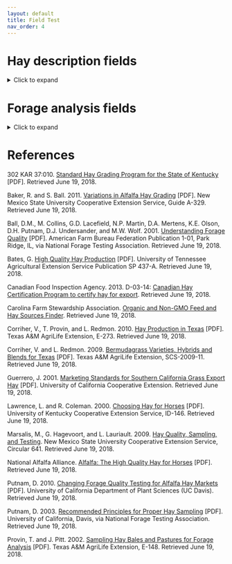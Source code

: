 ```yaml
---
layout: default
title: Field Test
nav_order: 4
---
```

# Hay description fields

<details>
  
  <summary>Click to expand</summary>

### Field [`hay_single_lot_traceble`]()
<dl>
  <dt>Data type</dt>
  <dd>boolean</dd>
  <dt>Valid values</dt>
  <dd>= [ true | false ]</dd>
</dl>

<details>
  <summary>More information</summary>
  <p>Many producers of goods ranging from foods to medicines to industrial equipment employ the concept of a defined "lot" of a given product for quality control, assurance, and traceability purposes. We define "lot discipline" as the regular, commercial practice of identifying and segregating goods by defined lots.

  The production, marketing, and purchase of hay traceable to defined lots is a beneficial practice with broad scientific and agronomic support. A single lot of hay is "forage taken from the same farm, field, and cut under uniform conditions within a 48-hour time period. A lot can represent several truck or wagon loads, but all the forage should have been harvested and stored under identical conditions." We adopt this definition from the sidebar on page 10 of Understanding Forage Quality (Ball et al., 2001), but note that it appears in substantially the same form in numerous academic and agricultural extension service publications.

  This field may be implemented as a boolean data type, with "true" representing the seller's affirmation that hay he offers to the market is traceable to a single lot as defined. At some point in the future, should lot discipline become commonplace in the hay market, it may be sensible for this affirmation to be a default value of the product definition. In such case, sellers representing their hay in accordance with the standard description model would implicitly affirm that the hay they offer to the market is traceable by lot as such term is then defined.

  Systems implementing this standard may generate lot identifiers automatically and then let users map their own identifiers to the system-generated ones. Presuming we validate that approach as useful, we will extend this definition by adding an optionally-repeating component block or comparable device to allow users to add one or more fields to hold these values. This would be useful, e.g., for linking test results to listings.</p>
</details>
  
### Field [`intended_livestock_use`]()
<dl>
  <dt>Data type</dt>
  <dd>enum</dd>
  <dt>Valid values</dt>
  <dd>= [ Dairy | Beef | Horse | Goat | Sheep | Deer | Camel | Landscape ]</dd>
</dl>

### Field [`hay_mixed_sward`]()
<dl>
  <dt>Data type</dt>
  <dd>boolean</dd>
  <dt>Valid values</dt>
  <dd>= [ true | false ]</dd>
</dl>

<details>
  <summary>More information</summary>
  <p>A "sward" is an "expanse of short grass." Growers may choose to produce "pure" (monoculture) or "mixed" (polyculture) swards of hay and consequently, pure or mixed forage. A pure sward contains hay of the same species, subspecies, or variety, e.g., the Tifton 85 cultivar of bermuda grass. A mixed sward contains two or more species, subspecies, or varieties, e.g., an alfalfa/timothy mix.

  This field supports expression of the grower's intention and not necessarily the result. If implemented as a boolean data type as suggested, "true" expresses that the grower intended to produce mixed hay, while "false" expresses that the grower intended to produce pure hay.

  The emphasis on intention rather than result accounts for the possibility of infiltration of a sward by unintended vegetation ("weeds"). This unintended vegetation may even serve as a forage crop itself. For example, bahia grass may deliberately be raised as hay, but when infiltrating an otherwise pure sward of coastal bermuda grass, bahia grass acts as a weed. And, in some markets, all bermuda grass hays are treated as noxious weeds.

  If a grower intends to produce a pure crop but what results is a crop with significant weeds, this field should still take a value of "false," as the grower intended a pure sward. Similarly, if the grower intends to produce a mixed crop but only one variety survives to harvest, this field should still take a value of "true." We use the [`variety_representation_target`]() and [`variety_representation_result`]() fields, respectively, part of a conditionally-repeating group of fields, to account for differences between intentions and results.</p>
</details>

### Field [`hay_variety_instances`]()
<dl>
  <dt>Data type</dt>
  <dd>int</dd>
  <dt>Valid values</dt>
  <dd>A positive integer representing the quantity of hay varieties purposefully grown in the sward. A pure sward always takes a value of "1." A mixed sward must take a value of "2" or more.</dd>
</dl>

<details>
  <summary>More information</summary>
  
  This field serves both marketing and technological purposes. From a marketing perspective, it allows the farmer to express how many varieties of hay he has meant to include in his bales. Technologically, it reports how many instances of the following [`hay_variety_component_block`]() a message or database table will contain. 
  
  Arguably, the presence of this field makes the preceding, [`hay_mixed_sward`]() field superfluous. Implicitly, a value of "1" for this field means "pure sward," whereas a value greater than "1" means "mixed sward." We include both fields for the time being, principally to emphasize the importance of disclosing whether hay is pure or mixed and to help draw a distinction between what the grower intends and what actually results. We concede that this field alone may suffice and that the product definition may be improved through future removal of the [`hay_mixed_sward`]() field.

  Systems implementing this standard should validate values for this field against values for the preceding, hay_mixed_sward field. If hay_mixed_sward is false, the value of this field should be "1." On the other hand, if [`hay_mixed_sward`]() is true, then the value of this field should be "2" or greater.
</details>

### Placeholder for Conditionally-repeating block

## Hay origin

### Field [`hay_origin_country`]()
<dl>
  <dt>Data type</dt>
  <dd>string</dd>
  <dt>Valid values</dt>
  <dd>A two-character string from the ISO 3166-1 alpha-2 code list, representing the applicable, two-letter code for country of origin.</dd>
</dl>

### Field [`hay_origin_subdivision`]()
<dl>
  <dt>Data type</dt>
  <dd>string</dd>
  <dt>Valid values</dt>
  <dd>A string of up to three alphanumeric characters from the ISO 3166-2 list of country subdivision codes, representing states, dependent territories, administrative divisions, or other subdivisions of various countries.</dd>
</dl>

### Field [`hay_origin_county`]()
<dl>
  <dt>Data type</dt>
  <dd>string</dd>
  <dt>Valid values</dt>
  <dd>A string identifying the county, parish, or other political subdivision of origin, immediately following in jurisdictional rank the subdivision from the ISO 3166-2 list.</dd>
</dl>

<p>Important especially in the U.S. for epidemiological and agricultural extension services purposes.</p>

### Field [`hay_origin_postal`]()
<dl>
  <dt>Data type</dt>
  <dd>string</dd>
  <dt>Valid values</dt>
  <dd>An alphanumeric string representing the postal code of origin, if such code exists, is known, and the seller is willing to disclose this information. If hay originates in a country lacking a postal-code system, enter "None." If hay originates in a country with a postal-code system but the seller does not know the code, enter "Unknown." If the seller knows but is unwilling to disclose the postal code, enter "Withheld."</dd>
</dl>

<p>Systems implementing this standard may be able to populate this field automatically for the user, using street address for example. In the U.S., about ten percent of postal codes cross jurisdictional (town, county, or state) boundaries, so implementers should exercise caution in inferring other location information from such codes.</p>

### Field [`source_field_elevation`]()
<dl>
  <dt>Data type</dt>
  <dd>int</dd>
  <dt>Valid values</dt>
  <dd>An integer representing the magnitude of the average elevation of the source field(s) for this hay in relation to sea level, rounded to the nearest whole number, whether in meters or feet.</dd>
</dl>

Use the field [`source_field_elevation_units`]() to specify the unit of measure for this magnitude.

<p> The elevation of a field determines in part the temperatures and other weather conditions under which forage is grown and which weeds and pests are likely to require management.</p>

### Field [`source_field_elevation_units`]()
<dl>
  <dt>Data type</dt>
  <dd>enum</dd>
  <dt>Valid values</dt>
  <dd>= [ feet | meters ]</dd>
</dl>

### Field [`source_field_climate_class`]()
<dl>
  <dt>Data type</dt>
  <dd>string</dd>
  <dt>Valid values</dt>
  <dd>The three-character, Köppen climate classification for the source field(s) for this hay. If the source fields are too distant from one another to fall under a single climate class, enter "var" for "various."</dd>
</dl>

<details>
  <summary>More information</summary>
  
  <p>While we often think of climate as an atmospheric phenomenon, climate classification actually reflects what kind of vegetation naturally prevails in a certain area. The Köppen classification system is well-established and readily accessible. In future versions of the product definition, it may be prudent to allow users to choose from several classification schemes or else to use another by default.

  Systems implementing this standard may populate this field with values sourced automatically from other databases, based upon location information the user supplies.</p>
</details>

### Field [`source_field_area`]()
<dl>
  <dt>Data type</dt>
  <dd>int</dd>
  <dt>Valid values</dt>
  <dd>An integer representing the magnitude of the area of the source field(s) for this hay, rounded to the nearest whole number, whether in hectares or acres.  Use "0" if unknown.</dd>
</dl>

Use the field [`source_field_area_units`]() to specify the unit of measure for this magnitude.

The variability of hay from one bale to the next depends on a variety of factors, including soil conditions, weather, weeds, and pests. As a rule, the larger the area of the source field (or fields) for a forage, the greater will be the variability in quality and anti-quality factors for that forage.

### Field [`source_field_area_units`]()
<dl>
  <dt>Data type</dt>
  <dd>enum</dd>
  <dt>Valid values</dt>
  <dd> = [ hectares | acres ]</dd>
</dl>

### Field [`irrigation_method_available`]()
<dl>
  <dt>Data type</dt>
  <dd>enum</dd>
  <dt>Valid values</dt>
  <dd>= [ none | flood | sprinkler | pivot | drip ]</dd>
</dl>

### Field [`irrigation_method_used`]()
<dl>
  <dt>Data type</dt>
  <dd>enum</dd>
  <dt>Valid values</dt>
  <dd>= [ none | flood | sprinkler | pivot | drip ]</dd>
</dl>

### Field [`source_stand_age`]()
<dl>
  <dt>Data type</dt>
  <dd>int</dd>
  <dt>Valid values</dt>
  <dd>An integer representing the age in years of the stand(s) from which this hay is harvested, rounded up to the nearest year. Use "0" if unknown or the hay was harvested from stands of different ages.</dd>
</dl>

## Fertilization

### Field [`last_fertilized_nitrogen`]()
<dl>
  <dt>Data type</dt>
  <dd>datetime</dd>
  <dt>Valid values</dt>
  <dd>A date in YYYYMMDD format representing the last date of nitrogen fertilization for this hay, or "00000000" if not nitrogen-fertilized.</dd>
</dl>

### Field [`last_fertilized_potassium`]()
<dl>
  <dt>Data type</dt>
  <dd>datetime</dd>
  <dt>Valid values</dt>
  <dd>A date in YYYYMMDD format representing the last date of potassium fertilization for this hay, or "00000000" if not potassium-fertilized.</dd>
</dl>

### Field [`last_fertilized_phosphorus`]()
<dl>
  <dt>Data type</dt>
  <dd>datetime</dd>
  <dt>Valid values</dt>
  <dd>A date in YYYYMMDD format representing the last date of phosphorus fertilization for this hay, or "00000000" if not phosphorus-fertilized.</dd>
</dl>

### Field [`amount_fertilized_nitrogen`]()
<dl>
  <dt>Data type</dt>
  <dd>int</dd>
  <dt>Valid values</dt>
  <dd>
    An integer representing the magnitude, rounded to the nearest whole unit, of the last nitrogen application for this hay, or "0" if not nitrogen-fertilized.</dd>
</dl>

Use the field [`amount_fertilized_units`]() to specify the unit of measure for this magnitude.

### Field [`amount_fertilized_nitrogen`]()
<dl>
  <dt>Data type</dt>
  <dd>int</dd>
  <dt>Valid values</dt>
  <dd>An integer representing the magnitude, rounded to the nearest whole unit, of the last nitrogen application for this hay, or "0" if not nitrogen-fertilized.</dd>
</dl>

Use the field [`amount_fertilized_units`]() to specify the unit of measure for this magnitude.

### Field [`amount_fertilized_potassium`]()
<dl>
  <dt>Data type</dt>
  <dd>int</dd>
  <dt>Valid values</dt>
  <dd>An integer representing the magnitude, rounded to the nearest whole unit, of the last potassium application for this hay, or "0" if not potassium-fertilized.</dd>
</dl>

Use the field [`amount_fertilized_units`]() to specify the unit of measure for this magnitude.

### Field [`amount_fertilized_phosphorus`]()
<dl>
  <dt>Data type</dt>
  <dd>int</dd>
  <dt>Valid values</dt>
  <dd>An integer representing the magnitude, rounded to the nearest whole unit, of the last phosphorus application for this hay, or "0" if not phosphorus-fertilized.</dd>
</dl>

Use the field [`amount_fertilized_units`]() to specify the unit of measure for this magnitude.

### Field [`amount_fertilized_units`]()
<dl>
  <dt>Data type</dt>
  <dd>enum</dd>
  <dt>Valid values</dt>
  <dd>= [ kilograms per hectare | pounds per acre ]</dd>
</dl>

## Certification

### Field [`hay_certified_organic`]()
<dl>
  <dt>Data type</dt>
  <dd>enum</dd>
  <dt>Valid values</dt>
  <dd>= [ true | false | unknown ]</dd>
</dl>

### Field [`hay_certified_weed_free`]()
<dl>
  <dt>Data type</dt>
  <dd>enum</dd>
  <dt>Valid values</dt>
  <dd>= [ true | false | unknown ]</dd>
</dl>

## Hay treatment

### Field [`hay_conditioned`]()
<dl>
  <dt>Data type</dt>
  <dd>enum</dd>
  <dt>Valid values</dt>
  <dd>= [ true | false | unknown ]</dd>
</dl>

### Field [`hay_herbicide_treated`]()
<dl>
  <dt>Data type</dt>
  <dd>enum</dd>
  <dt>Valid values</dt>
  <dd>= [ true | false | unknown ]</dd>
</dl>

### Field [`hay_preservative_applied`]()
<dl>
  <dt>Data type</dt>
  <dd>enum</dd>
  <dt>Valid values</dt>
  <dd>= [ true | false | unknown ]</dd>
</dl>

### Field [`hay_coloring_agent_used`]()
<dl>
  <dt>Data type</dt>
  <dd>enum</dd>
  <dt>Valid values</dt>
  <dd>= [ true | false | unknown ]</dd>
</dl>

## Harvesting

### Field [`harvest_date_start`]()
<dl>
  <dt>Data type</dt>
  <dd>datetime</dd>
  <dt>Valid values</dt>
  <dd>A date in YYYYMMDD format representing the commencement date of the harvest for this hay.</dd>
</dl>

<details>
  <summary>More information</summary>

  Mowing is generally the first step in harvesting hay and thus represents the commencement of a specific harvest. Identifying the harvest start date informs the consumer as to the age of the hay and season of the harvest. This information may also be useful in ascertaining local weather conditions for the harvest.

  This note applies both to this field and to the [`harvest_date_end`]() field. The seller may lack specific knowledge of harvest start and end dates and only be able to estimate these dates. A protocol for using estimated dates is feasible through the use of double-zero values for day of month or even month of year. A double zero in the day field would mean that the seller is confident as to the month of the applicable harvest date but not the day. Double zeroes in both the day and month places would mean the seller is confident of the year of harvest but neither the month nor day.
  
</details>
  
### Field [`harvest_date_end`]()
<dl>
  <dt>Data type</dt>
  <dd>datetime</dd>
  <dt>Valid values</dt>
  <dd>A date in YYYYMMDD format representing the conclusion date for the harvest for this hay.</dd>
</dl>

This date value may be same as, but not prior to, that for [`harvest_date_start`](). May not be more than two days after [`harvest_date_start`](), according to current, working definition of lot, if single-lot-traceability is claimed.

Systems implementing this standard should evaluate the difference in days between [`harvest_date_start`]() and [`harvest_date_end`]() and compare the result with the value provided for [`hay_single_lot`](). If [`hay_single_lot`]() is true, then the difference in days must be two or fewer.

### Field [`hay_cutting`]()
<dl>
  <dt>Data type</dt>
  <dd>int</dd>
  <dt>Valid values</dt>
  <dd>An integer representing which cutting of the harvest season produced this hay, i.e., "1" for first cut, "2" for second cut, "12" for twelfth cut, and so forth. If unknown, enter "0" (zero).</dd>
</dl>

### Field [`source_field_yield`]()
<dl>
  <dt>Data type</dt>
  <dd>int</dd>
  <dt>Valid values</dt>
  <dd>An integer representing the magnitude of the yield from the source field(s) for this hay, rounded to the nearest whole number, whether in metric, long, or short tons.</dd>
</dl>

Use the [`field source_field_yield_units`]() to specify the unit of measure for this magnitude.

For purposes of this field, we define "yield" as the product of (a) number of bales and (b) average bale weight.

### Field [`source_field_yield_units`]()
<dl>
  <dt>Data type</dt>
  <dd>enum</dd>
  <dt>Valid values</dt>
  <dd>= [ metric tons | British (long) tons | U.S. (short) tons ]</dd>
</dl>

## Weather damage

### Field [`weather_damage_windrow_rain`]()
<dl>
  <dt>Data type</dt>
  <dd>enum</dd>
  <dt>Valid values</dt>
  <dd>= [ true | false | unknown ]</dd>
</dl>

<p>This field may be implemented as an enumerated data type, with "true" representing the seller's disclosure that this hay received rainfall in the windrow, "false" the seller's affirmation that no rain fell on the windrow, and "unknown" the seller's disclosure that he has no knowledge of whether the windrow for this hay received rainfall.</p>

### Field [`weather_damage_windrow_snow`]()
<dl>
  <dt>Data type</dt>
  <dd>enum</dd>
  <dt>Valid values</dt>
  <dd>= [ true | false | unknown ]</dd>
</dl>

<p>This field may be implemented as an enumerated data type, with "true" representing the seller's disclosure that this hay received snow in the windrow, "false" the seller's affirmation that no snow fell on the windrow, and "unknown" the seller's disclosure that he has no knowledge of whether the windrow for this hay received snowfall.</p>

### Field [`weather_damage_windrow_sleet`]()
<dl>
  <dt>Data type</dt>
  <dd>enum</dd>
  <dt>Valid values</dt>
  <dd>= [ true | false | unknown ]</dd>
</dl>

<p>This field may be implemented as an enumerated data type, with "true" representing the seller's disclosure that this hay received sleet in the windrow, "false" the seller's affirmation that no sleet fell on the windrow, and "unknown" the seller's disclosure that he has no knowledge of whether the windrow for this hay received sleet.</p>

### Field [`weather_damage_windrow_hail`]()
<dl>
  <dt>Data type</dt>
  <dd>enum</dd>
  <dt>Valid values</dt>
  <dd>= [ true | false | unknown ]</dd>
</dl>

<p>This field may be implemented as an enumerated data type, with "true" representing the seller's disclosure that this hay received hail in the windrow, "false" the seller's affirmation that no hail fell on the windrow, and "unknown" the seller's disclosure that he has no knowledge of whether the windrow for this hay received hail.</p>

### Field [`weather_damage_windrow_fog`]()
<dl>
  <dt>Data type</dt>
  <dd>enum</dd>
  <dt>Valid values</dt>
  <dd>= [ true | false | unknown ]</dd>
</dl>

<p>This field may be implemented as an enumerated data type, with "true" representing the seller's disclosure that this hay experienced fog in the windrow, "false" the seller's affirmation that no fog weighed on the windrow, and "unknown" the seller's disclosure that he has no knowledge of whether the windrow for this hay experienced fog.</p>

### Field [`weather_damage_windrow_fog`]()
<dl>
  <dt>Data type</dt>
  <dd>enum</dd>
  <dt>Valid values</dt>
  <dd>= [ true | false | unknown ]</dd>
</dl>

<p>This field may be implemented as an enumerated data type, with "true" representing the seller's disclosure that this hay experienced heavy dewfall in the windrow, "false" the seller's affirmation that the windrow escaped heavy dewfall, and "unknown" the seller's disclosure that he has no knowledge of whether the windrow for this hay experienced heavy dewfall.</p>

### Field [`weather_damage_windrow_fog`]()
<dl>
  <dt>Data type</dt>
  <dd>enum</dd>
  <dt>Valid values</dt>
  <dd>= [ none | minor | modest | substantial | unknown ]</dd>
</dl>

<p>This field allows the seller to disclose his assessment of weather damage to the hay while in the windrow.</p>

### Field [`weather_damage_baled_rain`]()
<dl>
  <dt>Data type</dt>
  <dd>enum</dd>
  <dt>Valid values</dt>
  <dd>= [ true | false | unknown ]</dd>
</dl>

<p>This field may be implemented as an enumerated data type, with "true" representing the seller's disclosure that this hay received rainfall once baled, "false" the seller's affirmation that no rain fell on the bales, and "unknown" the seller's disclosure that he has no knowledge of whether the bales received rainfall.</p>

### Field [`weather_damage_baled_snow`]()
<dl>
  <dt>Data type</dt>
  <dd>enum</dd>
  <dt>Valid values</dt>
  <dd>= [ true | false | unknown ]</dd>
</dl>

<p>This field may be implemented as an enumerated data type, with "true" representing the seller's disclosure that this hay received snow once baled, "false" the seller's affirmation that no snow fell on the bales, and "unknown" the seller's disclosure that he has no knowledge of whether the bales received snowfall.</p>

### Field [`weather_damage_baled_sleet`]()
<dl>
  <dt>Data type</dt>
  <dd>enum</dd>
  <dt>Valid values</dt>
  <dd>= [ true | false | unknown ]</dd>
</dl>

<p>This field may be implemented as an enumerated data type, with "true" representing the seller's disclosure that this hay received sleet once baled, "false" the seller's affirmation that no sleet fell on the bales, and "unknown" the seller's disclosure that he has no knowledge of whether the bales received sleet.</p>

### Field [`weather_damage_baled_hail`]()
<dl>
  <dt>Data type</dt>
  <dd>enum</dd>
  <dt>Valid values</dt>
  <dd>= [ true | false | unknown ]</dd>
</dl>

<p>This field may be implemented as an enumerated data type, with "true" representing the seller's disclosure that this hay received hail once baled, "false" the seller's affirmation that no hail fell on the bales, and "unknown" the seller's disclosure that he has no knowledge of whether the bales received hail.</p>

### Field [`weather_damage_baled_moisture`]()
<dl>
  <dt>Data type</dt>
  <dd>enum</dd>
  <dt>Valid values</dt>
  <dd>= [ true | false | unknown ]</dd>
</dl>

<p>This field may be implemented as an enumerated data type, with "true" representing the seller's disclosure that this hay experienced fog, heavy dewfall, or another source of excessive moisture once baled, "false" the seller's affirmation that no such phenomena affected the bales, and "unknown" the seller's disclosure that he has no knowledge of whether fog, heavy dewfall, or any other source of excessive moisture affected the bales.</p>

### Field [`weather_damage_baled_assessment`]()
<dl>
  <dt>Data type</dt>
  <dd>enum</dd>
  <dt>Valid values</dt>
  <dd>= [ None | Minor | Modest | Substantial | Unknown ]</dd>
</dl>

<p>This field allows the seller to disclose his assessment of weather damage to the hay once baled.</p>

## Hay packaging

### Field [`hay_packaging_history`]()
<dl>
  <dt>Data type</dt>
  <dd>enum</dd>
  <dt>Valid values</dt>
  <dd>= [ Bales made in field | Re-baled from other hay bales | Cut from larger hay bales ]</dd>
</dl>

### Field [`bale_binding`]()
<dl>
  <dt>Data type</dt>
  <dd>enum</dd>
  <dt>Valid values</dt>
  <dd>= [ Twine, two-tie | Twine, three-tie | Twine, four-tie | Twine, five-tie | Twine, six-tie | Wire, two-tie | Wire, three-tie | Fabric band, two-tie | Fabric band, three-tie | Plastic band, two-tie | Plastic band, three-tie | Metal band, two-tie | Metal band, three-tie | Netwrap | John Deere CoverEdge ]</dd>
</dl>

Systems implementing this standard may benefit from validation of these values against the value provided for the [`field bale_shape`](). The "Netwrap" and "John Deere CoverEdge" binding types apply only to round bales.

### Field [`hay_compression`]()
<dl>
  <dt>Data type</dt>
  <dd>enum</dd>
  <dt>Valid values</dt>
  <dd>= [ uncompressed | 2:1 ]</dd>
</dl>


<p>Hay may be mechanically compressed to increase density for transport purposes. This practice is commonplace for export purposes. We are not aware of any compression schemes other than "double compression" at present, so in theory a boolean data type would suffice for this field, but we have cast it as type "enum" to allow for the introduction of other compression ratios in the future.</p>

### Field [`bale_weight_intended`]()
<dl>
  <dt>Data type</dt>
  <dd>float</dd>
  <dt>Valid values</dt>
  <dd>A positive integer representing the magnitude of the intended bale weight, rounded to the nearest applicable unit, as determined in the baler.</dd>
</dl>

<details>
  <summary>More information</summary>
  
  Express bale weights, whether intended or as assessed, as an average across all bales offered for sale under this product definition. If lack of uniformity would make such an expression misleading, indicate as such using the value "Grower estimate--disparate bales" in the field [`bale_weight_assessment_method`]().

  Systems implementing this standard may wish to validate this field for numerical input and reasonable magnitudes.
  
</details>

### Field [`bale_weight_units`]()
<dl>
  <dt>Data type</dt>
  <dd>enum</dd>
  <dt>Valid values</dt>
  <dd>= [ kilograms | pounds ]</dd>
</dl>

### Field [`bale_weight_assessment`]()
<dl>
  <dt>Data type</dt>
  <dd>float</dd>
  <dt>Valid values</dt>
  <dd>A positive integer representing the magnitude of the assessed bale weight, rounded to the nearest applicable unit, as determined by the seller.</dd>
</dl>

<p>Systems implementing this standard may wish to validate this field for numerical input and reasonable magnitudes.</p>

### Field [`bale_weight_assessment_method`]()
<dl>
  <dt>Data type</dt>
  <dd>enum</dd>
  <dt>Valid values</dt>
  <dd>= [ Truckload average | Explicit weight | Baler target | Grower estimate--uniform bales | Grower estimate--disparate bales ]</dd>
</dl>

### Field [`bale_shape`]()
<dl>
  <dt>Data type</dt>
  <dd>enum</dd>
  <dt>Valid values</dt>
  <dd>= [ rectangular | round ]</dd>
</dl>

### Field [`bale_dimension_width`]()
<dl>
  <dt>Data type</dt>
  <dd>float</dd>
  <dt>Valid values</dt>
  <dd>A positive integer value representing the magnitude of the intended bale width, rounded to the nearest applicable unit, as determined in the baler. Applicable to square bales only.</dd>
</dl>

<p>Systems implementing this standard may wish to validate this field for numerical input, reasonable magnitudes, and bale shape.</p>

### Field [`bale_dimension_height`]()
<dl>
  <dt>Data type</dt>
  <dd>float</dd>
  <dt>Valid values</dt>
  <dd>A positive integer value representing the magnitude of the intended bale height, rounded to the nearest applicable unit, as determined in the baler. Applicable to square bales only.</dd>
</dl>

<p>Systems implementing this standard may wish to validate this field for numerical input, reasonable magnitudes, and bale shape.</p>

### Field [`bale_dimension_length`]()
<dl>
  <dt>Data type</dt>
  <dd>float</dd>
  <dt>Valid values</dt>
  <dd>A positive integer value representing the magnitude of the intended bale length, rounded to the nearest applicable unit, as determined in the baler. Applicable to square or round bales.</dd>
</dl>

<p>Systems implementing this standard may wish to validate this field for numerical input and reasonable magnitudes.</p>

### Field [`bale_dimension_diameter`]()
<dl>
  <dt>Data type</dt>
  <dd>float</dd>
  <dt>Valid values</dt>
  <dd>A positive integer value representing the magnitude of the intended bale diameter, rounded to the nearest applicable unit, as determined in the baler. Applicable to round bales only.</dd>
</dl>

<p>Systems implementing this standard may wish to validate this field for numerical input, reasonable magnitudes, and bale shape.</p>

### Field [`bale_dimension_units`]()
<dl>
  <dt>Data type</dt>
  <dd>enum</dd>
  <dt>Valid values</dt>
  <dd>= [ centimeters | inches ]</dd>
</dl>

### Field [`hay_leafiness`]()
<dl>
  <dt>Data type</dt>
  <dd>enum</dd>
  <dt>Valid values</dt>
  <dd>= [ Very leafy | Leafy | Slightly stemmy | Stemmy ]</dd>
</dl>

<p>Classification scheme sourced from page 6 of Bates (2018).</p>

### Field [`organoleptic_factor_odor`]()
<dl>
  <dt>Data type</dt>
  <dd>enum</dd>
  <dt>Valid values</dt>
  <dd>= [ Clean--"crop smell" | Dusty | Moldy | Somewhat sour | Sour | Rotten or otherwise foul ]</dd>
</dl>

<p>Classification scheme adapted from page 6 of Bates (2018).</p>

### Field [`organoleptic_factor_moldy`]()
<dl>
  <dt>Data type</dt>
  <dd>enum</dd>
  <dt>Valid values</dt>
  <dd>= [ true | false | unknown ]</dd>
</dl>

### Field [`organoleptic_factor_dusty`]()
<dl>
  <dt>Data type</dt>
  <dd>enum</dd>
  <dt>Valid values</dt>
  <dd>= [ true | false | unknown ]</dd>
</dl>

### Field [`organoleptic_factor_rot`]()
<dl>
  <dt>Data type</dt>
  <dd>enum</dd>
  <dt>Valid values</dt>
  <dd>= [ true | false | unknown ]</dd>
</dl>

### Field [`foreign_material_weeds`]()
<dl>
  <dt>Data type</dt>
  <dd>enum</dd>
  <dt>Valid values</dt>
  <dd>= [ true | false | unknown ]</dd>
</dl>

### Field [`foreign_material_burs`]()
<dl>
  <dt>Data type</dt>
  <dd>enum</dd>
  <dt>Valid values</dt>
  <dd>= [ true | false | unknown ]</dd>
</dl>

### Field [`foreign_material_insects`]()
<dl>
  <dt>Data type</dt>
  <dd>enum</dd>
  <dt>Valid values</dt>
  <dd>= [ true | false | unknown ]</dd>
</dl>
  
## Hay storage

### Field [`storage_days_fully_exposed`]()
<dl>
  <dt>Data type</dt>
  <dd>int</dd>
  <dt>Valid values</dt>
  <dd>A integer value representing how many days this hay has been fully exposed to the elements after baling, whether in the field or otherwise.</dd>
</dl>

### Field [`storage_days_partially_sheltered`]()
<dl>
  <dt>Data type</dt>
  <dd>int</dd>
  <dt>Valid values</dt>
  <dd>A integer value representing how many days this hay has been only partially sheltered from the elements after baling, whether in the field or otherwise.</dd>
</dl>

### Field [`storage_days_fully_sheltered`]()
<dl>
  <dt>Data type</dt>
  <dd>int</dd>
  <dt>Valid values</dt>
  <dd>An integer value representing how many days this hay has been fully sheltered from the elements after baling, whether in the field or otherwise.</dd>
</dl>

### Field [`storage_bottom_bales`]()
<dl>
  <dt>Data type</dt>
  <dd>enum</dd>
  <dt>Valid values</dt>
  <dd>= [ Ground | Pallets | Wood | Concrete | Other ]</dd>
</dl>
  
</details>

# Forage analysis fields

<details>
  
  <summary>Click to expand</summary>

## Sample processing

<details>
  
  <summary>Click to expand</summary>

### Field [`hay_tested`]()
<dl>
  <dt>Data type</dt>
  <dd>enum</dd>
  <dt>Valid values</dt>
  <dd>= [ true | false | unknown ]</dd>
</dl>

### Field [`hay_sample_date`]()
<dl>
  <dt>Data type</dt>
  <dd>datetime</dd>
  <dt>Valid values</dt>
  <dd>A date in YYYYMMDD format representing the sample date for this hay.</dd>
</dl>

### Field [`hay_sampler_independent`]()
<dl>
  <dt>Data type</dt>
  <dd>enum</dd>
  <dt>Valid values</dt>
  <dd>= [ true | false | unknown ]</dd>
</dl>

### Field [`hay_sampler_certified`]()
<dl>
  <dt>Data type</dt>
  <dd>enum</dd>
  <dt>Valid values</dt>
  <dd>= [ true | false | unknown ]</dd>
</dl>

### Field [`hay_sampling_protocol`]()
<dl>
  <dt>Data type</dt>
  <dd>enum</dd>
  <dt>Valid values</dt>
  <dd>= [ NFTA | other ]</dd>
</dl>

### Field [`hay_testing_laboratory`]()
<dl>
  <dt>Data type</dt>
  <dd>enum</dd>
  <dt>Valid values</dt>
  <dd>An enumerated value corresponding to a specific laboratory from an open, freely-available database maintained by Fieldgram or another organization or, if self-tested, "Internal lab".</dd>
</dl>

### Field [`hay_testing_method`]()
<dl>
  <dt>Data type</dt>
  <dd>enum</dd>
  <dt>Valid values</dt>
  <dd>= [ Chemical analysis | Near Infrared Reflectance (NIR) spectroscopy | Both chemical analysis and NIR ]</dd>
</dl>

### Field [`hay_testing_date`]()
<dl>
  <dt>Data type</dt>
  <dd>datetime</dd>
  <dt>Valid values</dt>
  <dd>A date in YYYYMMDD format representing the testing date for this hay.</dd>
</dl>
  
</details>

## Base values

<details>
  
  <summary>Click to expand</summary>

  ### Field [`moisture_content`]()
  <dl>
    <dt>Data type</dt>
    <dd>float</dd>
    <dt>Valid values</dt>
    <dd>A value corresponding the percentage of water in the sample. This is the complement of dry matter.</dd>
  </dl>

  ### Field [`dry_matter`]()
  <dl>
    <dt>Data type</dt>
    <dd>float</dd>
    <dt>Valid values</dt>
    <dd>A value corresponding the percentage of dry matter in the sample. This is the complement of moisture content.</dd>
  </dl>

</details>

## Index values
  
<details>
  
  <summary>Click to expand</summary>

  ### Field [`relative_feed_value`]()
  <dl>
    <dt>Data type</dt>
    <dd>float</dd>
    <dt>Valid values</dt>
    <dd>A value corresponding to the RFV evaluation of the sample.</dd>
  </dl>

</details>

## NRC 2001 energy

<details>
  
  <summary>Click to expand</summary>

  ### Field [`digestible_energy, 1X, Mcal/lb`]()
  <dl>
    <dt>Data type</dt>
    <dd>float</dd>
    <dt>Valid values</dt>
    <dd>A value corresponding to the digestible energy of the sample in Mcal/lb.</dd>
  </dl>

  ### Field [`metabolizable_energy, 1X, Mcal/lb`]()
  <dl>
    <dt>Data type</dt>
    <dd>float</dd>
    <dt>Valid values</dt>
    <dd>A value corresponding to the metabolized energy of the sample in Mcal/lb.</dd>
  </dl>

  ### Field [`net_energy_lactation, 3X, Mcal/lb`]()
  <dl>
    <dt>Data type</dt>
    <dd>float</dd>
    <dt>Valid values</dt>
    <dd>A value corresponding to the net energy of lactation of the sample in Mcal/lb.</dd>
  </dl>

  ### Field [`net_energy_maintenance, 3X, Mcal/lb`]()
  <dl>
    <dt>Data type</dt>
    <dd>float</dd>
    <dt>Valid values</dt>
    <dd>A value corresponding to the net energy of maintenance of the sample in Mcal/lb.</dd>
  </dl>

  ### Field [`net_energy_gain, 3X, Mcal/lb`]()
  <dl>
    <dt>Data type</dt>
    <dd>float</dd>
    <dt>Valid values</dt>
    <dd>A value corresponding to the net energy gain of the sample in Mcal/lb.</dd>
  </dl>

  ### Field [`digestible_energy, 1X, Mcal/kg`]()
  <dl>
    <dt>Data type</dt>
    <dd>float</dd>
    <dt>Valid values</dt>
    <dd>A value corresponding to the digestible energy of the sample in Mcal/kg.</dd>
  </dl>

  ### Field [`metabolizable_energy, 1X, Mcal/kg`]()
  <dl>
    <dt>Data type</dt>
    <dd>float</dd>
    <dt>Valid values</dt>
    <dd>A value corresponding to the metabolized energy of the sample in Mcal/kg.</dd>
  </dl>

  ### Field [`net_energy_lactation, 3X, Mcal/kg`]()
  <dl>
    <dt>Data type</dt>
    <dd>float</dd>
    <dt>Valid values</dt>
    <dd>A value corresponding to the net energy of lactation of the sample in Mcal/kg.</dd>
  </dl>

  ### Field [`net_energy_maintenance, 3X, Mcal/kg`]()
  <dl>
    <dt>Data type</dt>
    <dd>float</dd>
    <dt>Valid values</dt>
    <dd>A value corresponding to the net energy of maintenance of the sample in Mcal/kg.</dd>
  </dl>

  ### Field [`net_energy_gain, 3X, Mcal/kg`]()
  <dl>
    <dt>Data type</dt>
    <dd>float</dd>
    <dt>Valid values</dt>
    <dd>A value corresponding to the net energy gain of the sample in Mcal/kg.</dd>
  </dl>

  ### Field [`TDN1X`]()
  <dl>
    <dt>Data type</dt>
    <dd>float</dd>
    <dt>Valid values</dt>
    <dd>A value corresponding to the Total Digestible Nutrients (TDN) at 1X maintenance.</dd>
  </dl>
  
</details>

## Protein and protein fractions

<details>
  
  <summary>Click to expand</summary>

  ### Field [`crude_protein`]()
  <dl>
    <dt>Data type</dt>
    <dd>float</dd>
    <dt>Valid values</dt>
    <dd>A value corresponding to the crude protein content of the sample in percentage terms, on a dry-matter basis.</dd>
  </dl>

  ### Field [`available_protein`]()
  <dl>
    <dt>Data type</dt>
    <dd>float</dd>
    <dt>Valid values</dt>
    <dd>A value corresponding to the available protein content of the sample in percentage terms, on a dry-matter basis.</dd>
  </dl>

  ### Field [`acid_detergent_insoluble_crude_protein`]()
  <dl>
    <dt>Data type</dt>
    <dd>float</dd>
    <dt>Valid values</dt>
    <dd>A value corresponding to the acid detergent insoluble crude protein content of the sample in percentage terms.</dd>
  </dl>

  ### Field [`adjusted_crude_protein`]()
  <dl>
    <dt>Data type</dt>
    <dd>float</dd>
    <dt>Valid values</dt>
    <dd>A value corresponding to the adjusted crude protein content of the sample in percentage terms.</dd>
  </dl>

  ### Field [`soluble_protein_%_cp`]()
  <dl>
    <dt>Data type</dt>
    <dd>float</dd>
    <dt>Valid values</dt>
    <dd>A value corresponding to the soluble crude protein content of the sample in percentage terms.</dd>
  </dl>

  ### Field [`degradable_protein_%_cp`]()
  <dl>
    <dt>Data type</dt>
    <dd>float</dd>
    <dt>Valid values</dt>
    <dd>A value corresponding to the degadable crude protein content of the sample in percentage terms.</dd>
  </dl>

  ### Field [`neutral_detergent_insoluble_crude_protein`]()
  <dl>
    <dt>Data type</dt>
    <dd>float</dd>
    <dt>Valid values</dt>
    <dd>A value corresponding to the neutral detergent insoluble crude protein content of the sample in percentage terms.</dd>
  </dl>
  
</details>

## Amino acids

<details>
  
  <summary>Click to expand</summary>

  ### Field [`lysine`]()
  <dl>
    <dt>Data type</dt>
    <dd></dd>
    <dt>Valid values</dt>
    <dd></dd>
  </dl>

  ### Field [`methionine`]()
  <dl>
    <dt>Data type</dt>
    <dd></dd>
    <dt>Valid values</dt>
    <dd></dd>
  </dl>
  
</details>

## Carbohydrates

<details>
  
  <summary>Click to expand</summary>

  ### Field [`acid_detergent_fiber`]()
  <dl>
    <dt>Data type</dt>
    <dd></dd>
    <dt>Valid values</dt>
    <dd></dd>
  </dl>

  ### Field [`neutral_detergent_fiber`]()
  <dl>
    <dt>Data type</dt>
    <dd></dd>
    <dt>Valid values</dt>
    <dd></dd>
  </dl>

  ### Field [`lignin`]()
  <dl>
    <dt>Data type</dt>
    <dd></dd>
    <dt>Valid values</dt>
    <dd></dd>
  </dl>

  ### Field [`non-fiber_carbohydrates`]()
  <dl>
    <dt>Data type</dt>
    <dd></dd>
    <dt>Valid values</dt>
    <dd></dd>
  </dl>

  ### Field [`starch`]()
  <dl>
    <dt>Data type</dt>
    <dd></dd>
    <dt>Valid values</dt>
    <dd></dd>
  </dl>

  ### Field [`water_soluble_carbohydrates`]()
  <dl>
    <dt>Data type</dt>
    <dd></dd>
    <dt>Valid values</dt>
    <dd></dd>
  </dl>

  ### Field [`ethanol_soluble_carbohydrates`]()
  <dl>
    <dt>Data type</dt>
    <dd></dd>
    <dt>Valid values</dt>
    <dd></dd>
  </dl>

  ### Field [`in_vitro_true_digestibility_30hr, % of DM`]()
  <dl>
    <dt>Data type</dt>
    <dd></dd>
    <dt>Valid values</dt>
    <dd></dd>
  </dl>

  ### Field [`neutral_detergent_fiber_digestibility_30hr, % of NDF`]()
  <dl>
    <dt>Data type</dt>
    <dd></dd>
    <dt>Valid values</dt>
    <dd></dd>
  </dl>
  
</details>

## Fat

<details>
  
  <summary>Click to expand</summary>

  ### Field [`crude_fat`]()
  <dl>
    <dt>Data type</dt>
    <dd></dd>
    <dt>Valid values</dt>
    <dd></dd>
  </dl>

  ### Field [`total_fatty_acids`]()
  <dl>
    <dt>Data type</dt>
    <dd></dd>
    <dt>Valid values</dt>
    <dd></dd>
  </dl>

  ### Field [`rumen_unsaturated_fatty_acid_load`]()
  <dl>
    <dt>Data type</dt>
    <dd></dd>
    <dt>Valid values</dt>
    <dd></dd>
  </dl>
  
</details>

## Energy and digestibility

<details>
  
  <summary>Click to expand</summary>

  ### Field [`total_digestible_nutrients`]()
  <dl>
    <dt>Data type</dt>
    <dd></dd>
    <dt>Valid values</dt>
    <dd></dd>
  </dl>

  ### Field [`net_energy_lactation, Mcal/Lb`]()
  <dl>
    <dt>Data type</dt>
    <dd></dd>
    <dt>Valid values</dt>
    <dd></dd>
  </dl>

  ### Field [`net_energy_maintenance, Mcal/Lb`]()
  <dl>
    <dt>Data type</dt>
    <dd></dd>
    <dt>Valid values</dt>
    <dd></dd>
  </dl>

  ### Field [`net_energy_gain, Mcal/Lb`]()
  <dl>
    <dt>Data type</dt>
    <dd></dd>
    <dt>Valid values</dt>
    <dd></dd>
  </dl>

  ### Field [`kd, %/hr`]()
  <dl>
    <dt>Data type</dt>
    <dd></dd>
    <dt>Valid values</dt>
    <dd></dd>
  </dl>

  ### Field [`horse_digestible_energy, Mcal/Lb`]()
  <dl>
    <dt>Data type</dt>
    <dd></dd>
    <dt>Valid values</dt>
    <dd></dd>
  </dl>
  
</details>

## Minerals

<details>
  
  <summary>Click to expand</summary>

  ### Field [`ash`]()
  <dl>
    <dt>Data type</dt>
    <dd></dd>
    <dt>Valid values</dt>
    <dd></dd>
  </dl>

  ### Field [`calcium`]()
  <dl>
    <dt>Data type</dt>
    <dd></dd>
    <dt>Valid values</dt>
    <dd></dd>
  </dl>

  ### Field [`phosphorous`]()
  <dl>
    <dt>Data type</dt>
    <dd></dd>
    <dt>Valid values</dt>
    <dd></dd>
  </dl>

  ### Field [`magnesium`]()
  <dl>
    <dt>Data type</dt>
    <dd></dd>
    <dt>Valid values</dt>
    <dd></dd>
  </dl>

  ### Field [`potassium`]()
  <dl>
    <dt>Data type</dt>
    <dd></dd>
    <dt>Valid values</dt>
    <dd></dd>
  </dl>

  ### Field [`sulfur`]()
  <dl>
    <dt>Data type</dt>
    <dd></dd>
    <dt>Valid values</dt>
    <dd></dd>
  </dl>

  ### Field [`chloride_ion`]()
  <dl>
    <dt>Data type</dt>
    <dd></dd>
    <dt>Valid values</dt>
    <dd></dd>
  </dl>

  ### Field [`iron_PPM`]()
  <dl>
    <dt>Data type</dt>
    <dd></dd>
    <dt>Valid values</dt>
    <dd></dd>
  </dl>

  ### Field [`zinc_PPM`]()
  <dl>
    <dt>Data type</dt>
    <dd></dd>
    <dt>Valid values</dt>
    <dd></dd>
  </dl>

  ### Field [`copper_PPM`]()
  <dl>
    <dt>Data type</dt>
    <dd></dd>
    <dt>Valid values</dt>
    <dd></dd>
  </dl>

  ### Field [`manganese_PPM`]()
  <dl>
    <dt>Data type</dt>
    <dd></dd>
    <dt>Valid values</dt>
    <dd></dd>
  </dl>

  ### Field [`molybdenum_PPM`]()
  <dl>
    <dt>Data type</dt>
    <dd></dd>
    <dt>Valid values</dt>
    <dd></dd>
  </dl>
  
</details>

</details>

# References

302 KAR 37:010. [Standard Hay Grading Program for the State of Kentucky](https://apps.legislature.ky.gov/law/kar/302/037/010.pdf) [PDF]. Retrieved June 19, 2018.

Baker, R. and S. Ball. 2011. [Variations in Alfalfa Hay Grading](http://lubbock.tamu.edu/files/2011/10/nmsugrading_10.pdf) [PDF]. New Mexico State University Cooperative Extension Service, Guide A-329. Retrieved June 19, 2018.

Ball, D.M., M. Collins, G.D. Lacefield, N.P. Martin, D.A. Mertens, K.E. Olson, D.H. Putnam, D.J. Undersander, and M.W. Wolf. 2001. [Understanding Forage Quality](http://pss.uvm.edu/pdpforage/Materials/ForageQuality/Understanding_Forage_Quality_Ball.pdf) [PDF]. American Farm Bureau Federation Publication 1-01, Park Ridge, IL, via National Forage Testing Association. Retrieved June 19, 2018.

Bates, G. [High Quality Hay Production](https://shelbycountytn.gov/DocumentCenter/View/1183/High-Quality-Hay-Production?bidId=) [PDF]. University of Tennessee Agricultural Extension Service Publication SP 437-A. Retrieved June 19, 2018.

Canadian Food Inspection Agency. 2013. D-03-14: [Canadian Hay Certification Program to certify hay for export](https://inspection.canada.ca/plant-health/invasive-species/directives/grains-and-field-crops/d-03-14/eng/1323829800901/1323829873124). Retrieved June 19, 2018.

Carolina Farm Stewardship Association. [Organic and Non-GMO Feed and Hay Sources Finder](https://www.carolinafarmstewards.org/organic-and-non-gmo-feed-and-hay-sources-for-the-carolinas/). Retrieved June 19, 2018.

Corriher, V., T. Provin, and L. Redmon. 2010. [Hay Production in Texas](http://soiltesting.tamu.edu/publications/E-273.pdf) [PDF]. Texas A&M AgriLife Extension, E-273. Retrieved June 19, 2018.

Corriher, V. and L. Redmon. 2009. [Bermudagrass Varieties, Hybrids and Blends for Texas](http://publications.tamu.edu/FORAGE/PUB_forage_Bermudagrass%20Varieties.pdf) [PDF]. Texas A&M AgriLife Extension, SCS-2009-11. Retrieved June 19, 2018.

Guerrero, J. 2001. [Marketing Standards for Southern California Grass Export Hay](https://alfalfa.ucdavis.edu/+symposium/proceedings/2001/01-207.pdf) [PDF]. University of California Cooperative Extension. Retrieved June 19, 2018.

Lawrence, L. and R. Coleman. 2000. [Choosing Hay for Horses](http://www2.ca.uky.edu/agcomm/pubs/id/id146/id146.pdf) [PDF]. University of Kentucky Cooperative Extension Service, ID-146. Retrieved June 19, 2018.

Marsalis, M., G. Hagevoort, and L. Lauriault. 2009. [Hay Quality, Sampling, and Testing](https://aces.nmsu.edu/pubs/_circulars/CR641/). New Mexico State University Cooperative Extension Service, Circular 641. Retrieved June 19, 2018.

National Alfalfa Alliance. [Alfalfa: The High Quality Hay for Horses](http://www.alfalfa.org/pdf/Alfalfa%20for%20Horses%20(low%20res).pdf) [PDF]. Retrieved June 19, 2018.

Putnam, D. 2010. [Changing Forage Quality Testing for Alfalfa Hay Markets](https://alfalfa.ucdavis.edu/+symposium/2010/files/talks/CAS24_PutnamQualityMarkets.pdf) [PDF]. University of California Department of Plant Sciences (UC Davis). Retrieved June 19, 2018.

Putnam, D. 2003. [Recommended Principles for Proper Hay Sampling](https://wolfe.ca.uky.edu/files/principals_for_proper_hay_testing.pdf) [PDF]. University of California, Davis, via National Forage Testing Association. Retrieved June 19, 2018.

Provin, T. and J. Pitt. 2002. [Sampling Hay Bales and Pastures for Forage Analysis](http://ward.agrilife.org/files/2011/07/tmppdfs_45776-e148.pdf) [PDF]. Texas A&M AgriLife Extension, E-148. Retrieved June 19, 2018.


